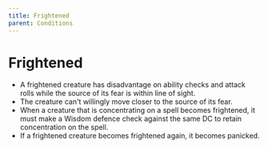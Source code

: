 ```yaml
---
title: Frightened
parent: Conditions
---
```


# Frightened
* A frightened creature has disadvantage on ability checks and attack rolls while the source of its fear is within line of sight.
* The creature can't willingly move closer to the source of its fear.
* When a creature that is concentrating on a spell becomes frightened, it must make a Wisdom defence check against the same DC to retain concentration on the spell.
* If a frightened creature becomes frightened again, it becomes panicked.